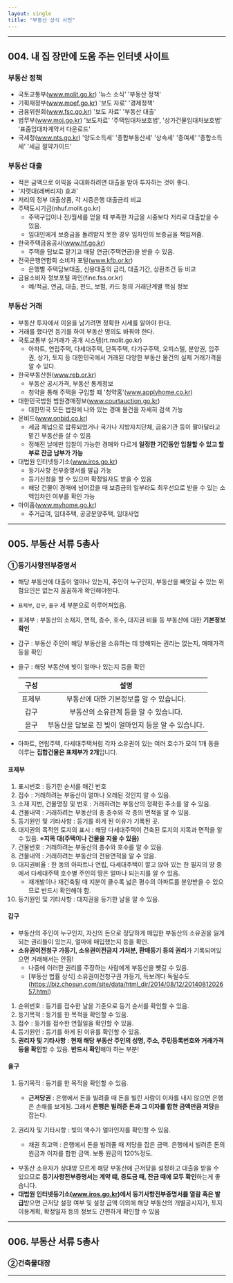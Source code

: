 ```yaml
---
layout: single
title: "부동산 상식 사전"
---
```


<!-- # 부동산 상식 사전 -->

---
## 004. 내 집 장만에 도움 주는 인터넷 사이트

### 부동산 정책
- 국토교통부(www.molit.go.kr) '뉴스 소식' '부동산 정책'
- 기획재정부(www.moef.go.kr) '보도 자료' '경제정책'
- 금융위원회(www.fsc.go.kr) '보도 자료' '부동산 대출'
- 법무부(www.moj.go.kr) '보도자료' '주택임대차보호법', '상가건물임대차보호법' '표줌임대차계약서 다운로드'
- 국세청(www.nts.go.kr) '양도소득세' '종합부동산세' '상속세' '증여세' '종합소득세' '세금 절약가이드'

### 부동산 대출
- 적은 금액으로 이익을 극대화하려면 대출을 받아 투자하는 것이 좋다.
- '지렛대(레버리지) 효과'
- 저리의 정부 대출상품, 각 시중은행 대출금리 비교
- 주택도시기금(nhuf.molit.go.kr)
    - 주택구입이나 전/월세를 얻을 때 부족한 자금을 시중보다 저리로 대출받을 수 있음.
    - 임대인에게 보증금을 돌려받지 못한 경우 임차인의 보증금을 책임져줌.
- 한국주택금융공사(www.hf.go.kr)
    - 주택을 담보로 맡기고 매달 연금(주택연금)을 받을 수 있음.
- 전국은행연합회 소비자 포털(www.kfb.or.kr)
    - 은행별 주택담보대출, 신용대출의 금리, 대출기간, 상환조건 등 비교
- 금융소비자 정보포털 파인(fine.fss.or.kr)
    - 예/적금, 연금, 대출, 펀드, 보험, 카드 등의 거래단계별 핵심 정보

### 부동산 거래
- 부동산 투자에서 이윤을 남기려면 정확한 시세를 알아야 한다.
- 거래를 했다면 등기를 하여 부동산 명의도 바꿔야 한다.
- 국토교통부 실거래가 공개 시스템(rt.molit.go.kr)
    - 아파트, 연립주택, 다세대주택, 단독주택, 다가구주택, 오피스텔, 분양권, 입주권, 상가, 토지 등 대한민국에서 거래된 다양한 부동산 물건의 실제 거래가격을 알 수 있다.
- 한국부동산원(www.reb.or.kr)
    - 부동산 공시가격, 부동산 통계정보
    - 청약을 통해 주택을 구입할 떄 '청약홈'(www.applyhome.co.kr)
- 대한민국법원 법원경매정보(www.courtauction.go.kr)
    - 대한민국 모든 법원에 나와 있는 경매 물건을 자세히 검색 가능
- 온비드(www.onbid.co.kr)
    - 세금 체넙으로 압류되었거나 국가나 지방자치단체, 금융기관 등이 팔아달라고 맡긴 부동산을 살 수 있음
    - 정해진 날에만 입찰이 가능한 경매와 다르게 **일정한 기간동안 입찰할 수 있고 할부로 잔금 납부가 가능**
- 대법원 인터넷등기소(www.iros.go.kr)
    - 등기사항 전부증명서를 발급 가능
    - 등기신청을 할 수 있으며 확정일자도 받을 수 있음
    - 해당 건물이 경매에 넘어갔을 때 보증금의 일부라도 최우선으로 받을 수 있는 소액임차인 여부를 확인 가능
- 마이홈(www.myhome.go.kr)
    - 주거급여, 임대주택, 공공분양주택, 임대사업
---

## 005. 부동산 서류 5총사
### ①등기사항전부증명서

- 해당 부동산에 대출이 얼마나 있는지, 주인이 누구인지, 부동산을 빼앗길 수 있는 위험요인은 없는지 꼼꼼하게 확인해야한다.

- `표제부`, `갑구`, `을구` 세 부분으로 이루어져있음.
- 표제부 : 부동산의 소재지, 면적, 층수, 호수, 대지권 비율 등 부동산에 대한 **기본정보 확인**
- 갑구 : 부동산 주인이 해당 부동산을 소유하는 데 방해되는 권리는 없는지, 매매가격 등을 확인
- 을구 : 해당 부동산에 빚이 얼마나 있는지 등을 확인

  |구성|설명|
  |:---:|:---:|
  |표제부|부동산에 대한 기본정보를 알 수 있습니다.|
  |갑구|부동산의 소유관계 등을 알 수 있습니다.|
  |을구|부동산을 담보로 진 빚이 얼마인지 등을 알 수 있습니다.|

- 아파트, 연립주택, 다세대주택처럼 각자 소유권이 있는 여러 호수가 모여 1개 동을 이루는 **집합건물은 표제부가 2개**입니다.

#### 표제부
1. 표시번호 : 등기한 순서를 매긴 번호
2. 접수 : 거래하려는 부동산이 얼마나 오래된 것인지 알 수 있음.
3. 소재 지번, 건물명칭 및 번호 : 거래하려는 부동산의 정확한 주소를 알 수 있음.
4. 건물내역 : 거래하려는 부동산의 총 층수와 각 층의 면적을 알 수 있음.
5. 등기원인 및 기타사항 : 등기를 하게 된 이유가 기록된 곳.
6. 대지권의 목적인 토지의 표시 : 해당 다세대주택이 건축된 토지의 지목과 면적을 알 수 있음.
    ※**지목 대(주택이나 건물을 지을 수 있음)**
7. 건물번호 : 거래하려는 부동산의 층수와 호수를 알 수 있음.
8. 건물내역 : 거래하려는 부동산의 전용면적을 알 수 있음.
9. 대지권비율 : 한 동의 아파트나 연립, 다세대주택이 깔고 앉아 있는 한 필지의 땅 중에서 다세대주택 호수별 주인의 땅은 얼마나 되는지를 알 수 있음.
    - 재개발이나 재건축될 때 지분이 클수록 넓은 평수의 아파트를 분양받을 수 있으므로 반드시 확인해야 함.
10. 등기원인 및 기타사항 : 대지권을 등기한 날을 알 수 있음.

#### 갑구
- 부동산의 주인이 누구인지, 자신의 돈으로 정당하게 매입한 부동산의 소유권을 잃게 되는 권리들이 있는지, 얼마에 매입했는지 등을 확인.
- **소유권이전청구 가등기, 소유권이전금지 가처분, 환매등기 등의 권리**가 기록되어있으면 거래해서는 안됨!
    - 나중에 이러한 권리를 주장하는 사람에게 부동산을 뺏길 수 있음.
    - [부동산 법률 상식] 소유권이전청구권 가등기, 득보려다 독될수도 (https://biz.chosun.com/site/data/html_dir/2014/08/12/2014081202657.html)

1. 순위번호 : 등기를 접수한 날을 기준으로 등기 순서를 확인할 수 있음.
2. 등기목적 : 등기를 한 목적을 확인할 수 있음.
3. 접수 : 등기를 접수한 연월일을 확인할 수 있음.
4. 등기원인 : 등기를 하게 된 이유를 확인할 수 있음.
5. **권리자 및 기타사항** : **현재 해당 부동산 주인의 성명, 주소, 주민등록번호와 거래가격 등을 확인**할 수 있음. **반드시 확인**해야 하는 부분!

#### 을구
1. 등기목적 : 등기를 한 목적을 확인할 수 있음.
    - **근저당권** : 은행에서 돈을 빌려줄 때 돈을 빌린 사람이 이자를 내지 않으면 은행은 손해를 보게됨. 그래서 **은행은 빌려준 돈과 그 이자를 합한 금액만큼 저당**을 잡는다.

2. 권리자 및 기타사항 : 빚의 액수가 얼마인지를 확인할 수 있음.
    - 채권 최고액 : 은행에서 돈을 빌려줄 때 저당을 잡은 금액. 은행에서 빌려준 돈의 원금과 이자를 합한 금액. 보통 원금의 120%정도.

- 부동산 소유자가 상대방 모르게 해당 부동산에 근저당을 설정하고 대출을 받을 수 있으므로 **등기사항전부증명서는 계약 떄, 중도금 때, 잔금 때에 모두 확인**하는게 좋습니다.
- **대법원 인터넷등기소(www.iros.go.kr)에서 등기사항전부증명서를 열람 혹은 발급**받으면 근저당 설정 여부 및 설정 금액 이외에 해당 부동산의 개별공시지가, 토지이용계획, 확정일자 등의 정보도 간편하게 확인할 수 있음

---
## 006. 부동산 서류 5총사
### ②건축물대장


---